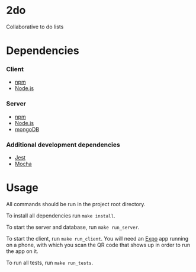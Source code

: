 # 2do

Collaborative to do lists

# Dependencies

### Client

- [npm](https://www.npmjs.com)
- [Node.js](https://nodejs.org/)

### Server

- [npm](https://www.npmjs.com)
- [Node.js](https://nodejs.org/)
- [mongoDB](https://www.mongodb.com)

### Additional development dependencies

- [Jest](https://jestjs.io/)
- [Mocha](https://mochajs.org/)

# Usage

All commands should be run in the project root directory.

To install all dependencies run `make install`.

To start the server and database, run `make run_server`.

To start the client, run `make run_client`. You will need an [Expo](https://expo.io/) app running
on a phone, with which you scan the QR code that shows up in order to run the
app on it.

To run all tests, run `make run_tests`.
